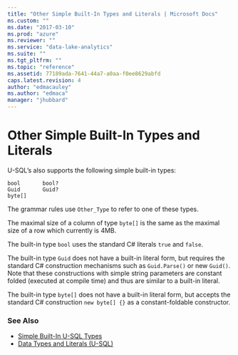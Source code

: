 ```yaml
---
title: "Other Simple Built-In Types and Literals | Microsoft Docs"
ms.custom: ""
ms.date: "2017-03-10"
ms.prod: "azure"
ms.reviewer: ""
ms.service: "data-lake-analytics"
ms.suite: ""
ms.tgt_pltfrm: ""
ms.topic: "reference"
ms.assetid: 77189ada-7641-44a7-a0aa-f0ee8629abfd
caps.latest.revision: 4
author: "edmacauley"
ms.author: "edmaca"
manager: "jhubbard"
---
```

# Other Simple Built-In Types and Literals
U-SQL’s also supports the following simple built-in types:  
```
bool       bool?  
Guid       Guid?  
byte[]  
```
The grammar rules use `Other_Type` to refer to one of these types.  
  
The maximal size of a column of type `byte[]` is the same as the maximal size of a row which currently is 4MB.  
  
The built-in type `bool` uses the standard C# literals `true` and `false`.  
  
The built-in type `Guid` does not have a built-in literal form, but requires the standard C# construction mechanisms such as `Guid.Parse()` or new `Guid()`. Note that these constructions with simple string parameters are constant folded (executed at compile time) and thus are similar to a built-in literal.  
  
The built-in type `byte[]` does not have a built-in literal form, but accepts the standard C# construction `new byte[] {}` as a constant-foldable constructor.  

### See Also
* [Simple Built-In U-SQL Types](../u-sql/simple-built-in-u-sql-types.md)
* [Data Types and Literals (U-SQL)](../u-sql/data-types-and-literals-u-sql.md)  

  